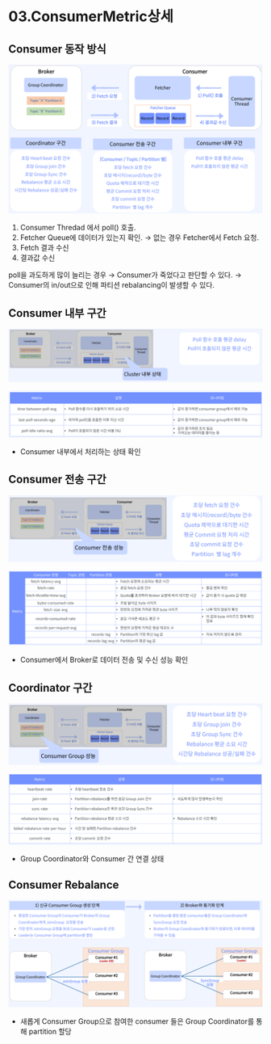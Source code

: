# 03.ConsumerMetric상세

## Consumer 동작 방식

![](<../../../../.gitbook/assets/image (39).png>)

1. Consumer Thredad 에서 poll() 호출.
2. Fetcher Queue에 데이터가 있는지 확인. → 없는 경우 Fetcher에서 Fetch 요청.
3. Fetch 결과 수신
4. 결과값 수신

poll을 과도하게 많이 늘리는 경우 → Consumer가 죽었다고 판단할 수 있다. → Consumer의 in/out으로 인해 파티션 rebalancing이 발생할 수 있다.

## Consumer 내부 구간

![](<../../../../.gitbook/assets/image (21).png>)

![](<../../../../.gitbook/assets/image (12).png>)

* Consumer 내부에서 처리하는 상태 확인

## Consumer 전송 구간

![](<../../../../.gitbook/assets/image (34).png>)

![](<../../../../.gitbook/assets/image (33).png>)

* Consumer에서 Broker로 데이터 전송 및 수신 성능 확인

## Coordinator 구간

![](<../../../../.gitbook/assets/image (19).png>)

![](<../../../../.gitbook/assets/image (25).png>)

* Group Coordinator와 Consumer 간 연결 상태

## Consumer Rebalance

![](<../../../../.gitbook/assets/image (26).png>)

* 새롭게 Consumer Group으로 참여한 consumer 들은 Group Coordinator를 통해 partition 할당
